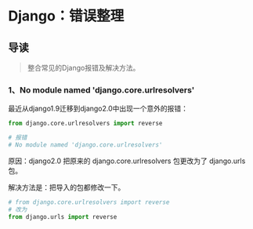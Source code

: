 # Django：错误整理

## 导读

> 整合常见的Django报错及解决方法。

### 1、No module named 'django.core.urlresolvers'

最近从django1.9迁移到django2.0中出现一个意外的报错：

```python
from django.core.urlresolvers import reverse

# 报错
# No module named 'django.core.urlresolvers'

```

原因：django2.0 把原来的 django.core.urlresolvers 包更改为了 django.urls 包。

解决方法是：把导入的包都修改一下。

```python
# from django.core.urlresolvers import reverse
# 改为
from django.urls import reverse

```
